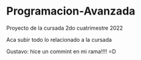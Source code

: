 # Programacion-Avanzada
Proyecto de la cursada 2do cuatrimestre 2022

Aca subir todo lo relacionado a la cursada

Gustavo: hice un  commint en mi rama!!!! =D
